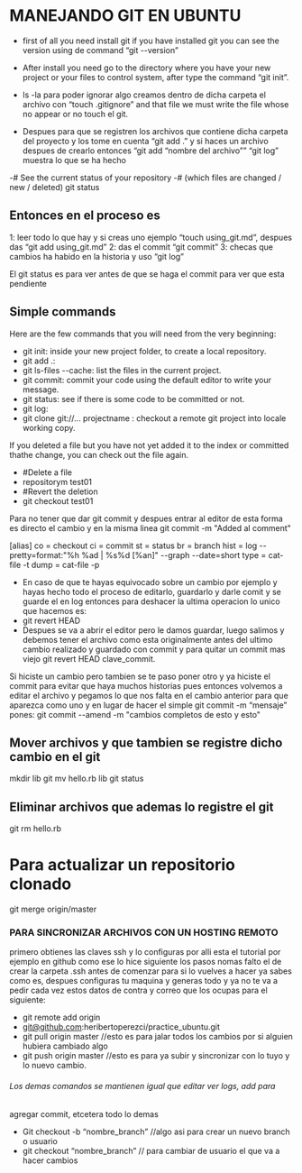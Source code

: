# MANEJANDO GIT EN UBUNTU

* first of all you need install git if you have installed git you can see
the version using de command “git --version”
* After install you need go to the directory where you have your new
project or your files to control system, after type the command “git
init”.
* ls -la
para poder ignorar algo creamos dentro de dicha carpeta el archivo con
“touch .gitignore” and that file we must write the file whose no appear
or no touch el git.

* Despues para que se registren los archivos que contiene dicha carpeta
del proyecto y los tome en cuenta
“git add .”
y si haces un archivo despues de crearlo entonces 
“git add “nombre del archivo””
“git log” muestra lo que se ha hecho

-# See the current status of your repository 
-# (which files are changed / new / deleted)
git status

## Entonces en el proceso es 
1: leer todo lo que hay y si creas uno ejemplo “touch using_git.md”,
despues das “git add using_git.md”
2: das el commit “git commit”
3: checas que cambios ha habido en la historia y uso “git log”

El git status es para ver antes de que se haga el commit para ver que
esta pendiente 

## Simple commands
Here are the few commands that you will need from the very beginning:
* git init: inside your new project folder, to create a local repository.
* git add .:
* git ls-files --cache: list the files in the current project.
* git commit: commit your code using the default editor to write your
message.
* git status: see if there is some code to be committed or not.
* git log:
* git clone git://... projectname : checkout a remote git project into
locale working copy.

If you deleted a file but you have not yet added it to the index or
committed thathe change, you can check out the file again. 


* #Delete a file
* repositorym test01
* #Revert the deletion
* git checkout test01

Para no tener que dar git commit y despues entrar al editor de esta
forma es directo el cambio y en la misma linea
git commit -m "Added al comment"

[alias]
  co = checkout
  ci = commit
  st = status
  br = branch
  hist = log --pretty=format:\"%h %ad | %s%d [%an]\" --graph
--date=short
  type = cat-file -t
  dump = cat-file -p

* En caso de que te hayas equivocado sobre un cambio por ejemplo y hayas
hecho todo el proceso de editarlo, guardarlo y darle comit y se guarde
el en log entonces para deshacer la ultima operacion lo unico que
hacemos es:
* git revert HEAD
* Despues se va a abrir el editor pero le damos guardar, luego salimos y
debemos tener el archivo como esta originalmente antes del ultimo cambio
realizado y guardado con commit
 y para quitar un commit mas viejo 
git revert HEAD clave_commit.

Si hiciste un cambio pero tambien se te paso poner otro y ya hiciste el
commit para evitar que haya muchos historias pues entonces volvemos a
editar el archivo y pegamos lo que nos falta en el cambio anterior para
que aparezca como uno y en lugar de hacer el simple git commit -m
“mensaje” pones:
git commit --amend -m "cambios completos de esto y esto"

## Mover archivos y que tambien se registre dicho cambio en el git
mkdir lib
git mv hello.rb lib
git status

## Eliminar archivos que ademas lo registre el git
git rm hello.rb

# Para actualizar un repositorio clonado 
git merge origin/master

### PARA SINCRONIZAR ARCHIVOS CON UN HOSTING REMOTO

primero obtienes las claves ssh y lo configuras por alli esta el
tutorial por ejemplo en github como ese lo hice siguiente los pasos
nomas falto el de crear la carpeta .ssh antes de comenzar para si lo
vuelves a hacer ya sabes como es, despues configuras tu maquina y
generas todo y ya no te va a pedir cada vez estos datos de contra y
correo que los ocupas para el siguiente:

* git remote add origin
* git@github.com:heribertoperezci/practice_ubuntu.git
* git pull origin master //esto es para jalar todos los cambios por si
alguien hubiera cambiado algo
* git push origin master //esto es para ya subir y sincronizar con lo tuyo
y lo nuevo cambio.

###### Los demas comandos se mantienen igual que editar ver logs, add para
agregar commit, etcetera todo lo demas

* Git checkout -b “nombre_branch” //algo asi para crear un nuevo branch o
usuario 
* git checkout “nombre_branch” // para cambiar de usuario el que va a
hacer cambios
